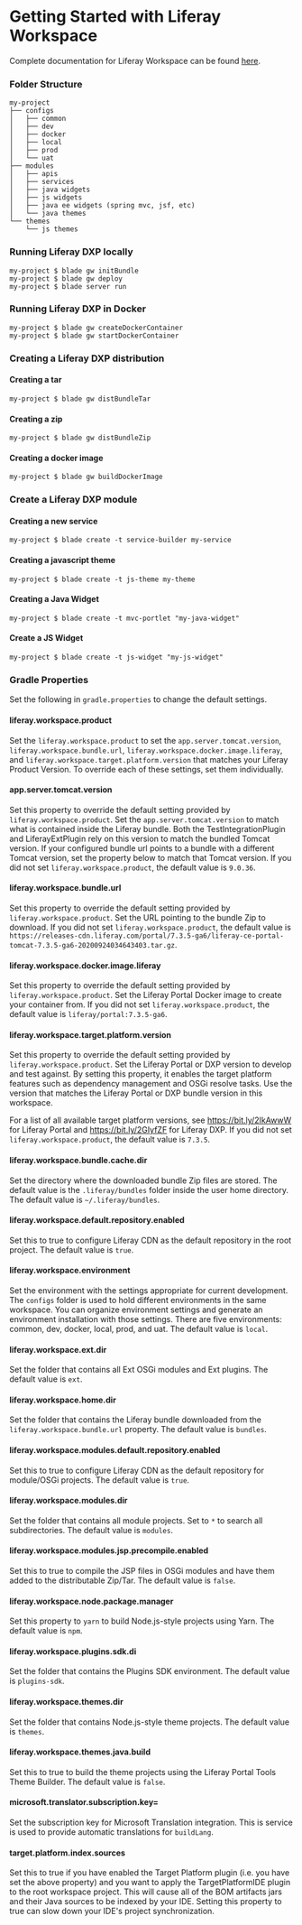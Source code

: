 # Getting Started with Liferay Workspace

Complete documentation for Liferay Workspace can be found 
[here](https://learn.liferay.com/dxp/7.x/en/developing-applications/tooling/liferay-workspace.html).

### Folder Structure
```
my-project
├── configs
│   ├── common
│   ├── dev
│   ├── docker
│   ├── local
│   ├── prod
│   └── uat
├── modules
│   ├── apis
│   ├── services
│   ├── java widgets
│   ├── js widgets
│   ├── java ee widgets (spring mvc, jsf, etc)
│   └── java themes
└── themes
    └── js themes
```

### Running Liferay DXP locally
```
my-project $ blade gw initBundle
my-project $ blade gw deploy   
my-project $ blade server run
```
### Running Liferay DXP in Docker
```
my-project $ blade gw createDockerContainer 
my-project $ blade gw startDockerContainer
```

### Creating a Liferay DXP distribution

#### Creating a tar
```
my-project $ blade gw distBundleTar
```

#### Creating a zip
```
my-project $ blade gw distBundleZip
```

#### Creating a docker image
```
my-project $ blade gw buildDockerImage
```

### Create a Liferay DXP module

#### Creating a new service
```
my-project $ blade create -t service-builder my-service
```

#### Creating a javascript theme
```
my-project $ blade create -t js-theme my-theme
```

#### Creating a Java Widget
```
my-project $ blade create -t mvc-portlet "my-java-widget"
```

#### Create a JS Widget
```
my-project $ blade create -t js-widget "my-js-widget"
```

### Gradle Properties

Set the following in `gradle.properties` to change the default settings.

#### liferay.workspace.product
Set the `liferay.workspace.product` to set the `app.server.tomcat.version`, 
`liferay.workspace.bundle.url`, `liferay.workspace.docker.image.liferay`, and 
`liferay.workspace.target.platform.version` that matches your Liferay Product 
Version. To override each of these settings, set them individually. 

#### app.server.tomcat.version
Set this property to override the default setting provided by 
`liferay.workspace.product`. Set the `app.server.tomcat.version` to match what 
is contained inside the Liferay bundle. Both the TestIntegrationPlugin and 
LiferayExtPlugin rely on this version to match the bundled Tomcat version. If 
your configured bundle url points to a bundle with a different Tomcat version, 
set the property below to match that Tomcat version. If you did not set 
`liferay.workspace.product`, the default value is `9.0.36`.

#### liferay.workspace.bundle.url
Set this property to override the default setting provided by
`liferay.workspace.product`. Set the URL pointing to the bundle Zip to
download. If you did not set `liferay.workspace.product`, the default value is 
`https://releases-cdn.liferay.com/portal/7.3.5-ga6/liferay-ce-portal-tomcat-7.3.5-ga6-20200924034643403.tar.gz`.

#### liferay.workspace.docker.image.liferay
Set this property to override the default setting provided by
`liferay.workspace.product`. Set the Liferay Portal Docker image to create
your container from. If you did not set `liferay.workspace.product`, the 
default value is `liferay/portal:7.3.5-ga6`.

#### liferay.workspace.target.platform.version
Set this property to override the default setting provided by
`liferay.workspace.product`. Set the Liferay Portal or DXP version to
develop and test against. By setting this property, it enables the target
platform features such as dependency management and OSGi resolve tasks. Use the 
version that matches the Liferay Portal or DXP bundle version in this workspace.

For a list of all available target platform versions, see
https://bit.ly/2IkAwwW for Liferay Portal and https://bit.ly/2GIyfZF for
Liferay DXP. If you did not set `liferay.workspace.product`, the default value 
is `7.3.5`.

#### liferay.workspace.bundle.cache.dir
Set the directory where the downloaded bundle Zip files are stored. The default 
value is the `.liferay/bundles` folder inside the user home directory. The 
default value is `~/.liferay/bundles`.

#### liferay.workspace.default.repository.enabled
Set this to true to configure Liferay CDN as the default repository in the root 
project. The default value is `true`.

#### liferay.workspace.environment
Set the environment with the settings appropriate for current development. The 
`configs` folder is used to hold different environments in the same workspace. 
You can organize environment settings and generate an environment installation 
with those settings. There are five environments: common, dev, docker, local, 
prod, and uat. The default value is `local`.

#### liferay.workspace.ext.dir
Set the folder that contains all Ext OSGi modules and Ext plugins. The default 
value is `ext`. 

#### liferay.workspace.home.dir
Set the folder that contains the Liferay bundle downloaded from the
`liferay.workspace.bundle.url` property. The default value is `bundles`.

#### liferay.workspace.modules.default.repository.enabled
Set this to true to configure Liferay CDN as the default repository for
module/OSGi projects. The default value is `true`.

#### liferay.workspace.modules.dir
Set the folder that contains all module projects. Set to `*` to search all 
subdirectories. The default value is `modules`.

#### liferay.workspace.modules.jsp.precompile.enabled
Set this to true to compile the JSP files in OSGi modules and have them added 
to the distributable Zip/Tar. The default value is `false`.

#### liferay.workspace.node.package.manager
Set this property to `yarn` to build Node.js-style projects using Yarn. The 
default value is `npm`.

#### liferay.workspace.plugins.sdk.di
Set the folder that contains the Plugins SDK environment. The default value is 
`plugins-sdk`.

#### liferay.workspace.themes.dir
Set the folder that contains Node.js-style theme projects. The default value is 
`themes`.

#### liferay.workspace.themes.java.build
Set this to true to build the theme projects using the Liferay Portal Tools 
Theme Builder. The default value is `false`.

#### microsoft.translator.subscription.key=
Set the subscription key for Microsoft Translation integration. This is service  
is used to provide automatic translations for `buildLang`. 

#### target.platform.index.sources
Set this to true if you have enabled the Target Platform plugin (i.e. you have 
set the above property) and you want to apply the TargetPlatformIDE plugin to 
the root workspace project. This will cause all of the BOM artifacts jars and 
their Java sources to be indexed by your IDE. Setting this property to true can 
slow down your IDE's project synchronization.